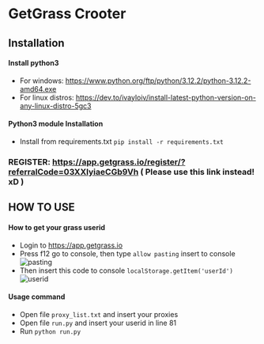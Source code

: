 # GetGrass Crooter
## Installation
#### Install python3
- For windows: https://www.python.org/ftp/python/3.12.2/python-3.12.2-amd64.exe 
- For linux distros: https://dev.to/ivayloiv/install-latest-python-version-on-any-linux-distro-5gc3
#### Python3 module Installation
- Install from requirements.txt
```pip install -r requirements.txt```
### REGISTER: https://app.getgrass.io/register/?referralCode=03XXIyiaeCGb9Vh ( Please use this link instead! xD )
## HOW TO USE
#### How to get your grass userid
- Login to https://app.getgrass.io
- Press f12 go to console, then type ```allow pasting``` insert to console
![pasting](https://github.com/user-attachments/assets/80d2e2ae-fde7-49cb-8e99-9746e2e01de7)
- Then insert this code to console
```localStorage.getItem('userId')```
![userid](https://github.com/user-attachments/assets/7b8cbb77-5371-41c9-821f-cb30b7706797)
#### Usage command
- Open file ```proxy_list.txt``` and insert your proxies
- Open file ```run.py``` and insert your userid in line 81
- Run ```python run.py```




